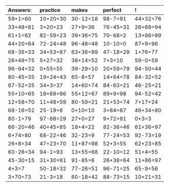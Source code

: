 | Answers: | practice | makes | perfect | ! |
| :--- | :--- | :--- | :--- | :--- |
| 59+1=60 | 10+20=30 | 30-12=18 | 98-7=91 | 44+32=76 | 
| 33+48=81 | 3+20=23 | 27+9=36 | 76-45=31 | 26+68=94 | 
| 61+1=62 | 82-59=23 | 39+36=75 | 70-68=2 | 13+86=99 | 
| 44+20=64 | 72-24=48 | 96-48=48 | 10-10=0 | 87+9=96 | 
| 68-35=33 | 34+53=87 | 63+36=99 | 47-18=29 | 1+76=77 | 
| 26+49=75 | 5+27=32 | 38+14=52 | 7+3=10 | 59-0=59 | 
| 96-64=32 | 0+55=55 | 39-29=10 | 20+59=79 | 94-50=44 | 
| 80-45=35 | 19+24=43 | 65-8=57 | 14+64=78 | 84-32=52 | 
| 87-52=35 | 34+3=37 | 14+60=74 | 84-63=21 | 46-25=21 | 
| 55+10=65 | 18+68=86 | 55+12=67 | 89+9=98 | 94-52=42 | 
| 12+58=70 | 11+48=59 | 80-59=21 | 21+53=74 | 7+17=24 | 
| 68-16=52 | 25-19=6 | 0+10=10 | 3+84=87 | 46+34=80 | 
| 80-1=79 | 97-68=29 | 27+0=27 | 9+72=81 | 0+3=3 | 
| 66-20=46 | 40+45=85 | 18+4=22 | 82-36=46 | 61+36=97 | 
| 6+74=80 | 68-22=46 | 32-23=9 | 77-24=53 | 92-73=19 | 
| 26+8=34 | 47+23=70 | 11+87=98 | 52+3=55 | 62+23=85 | 
| 60-26=34 | 94-1=93 | 13+55=68 | 22-10=12 | 51+4=55 | 
| 45-30=15 | 31+30=61 | 91-85=6 | 26+38=64 | 11+86=97 | 
| 4+3=7 | 50-18=32 | 77-26=51 | 96-71=25 | 65-9=56 | 
| 3+70=73 | 21-3=18 | 60-18=42 | 88-73=15 | 10+21=31 | 

